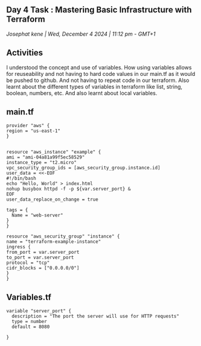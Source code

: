 ## Day 4 Task : Mastering Basic Infrastructure with Terraform

_Josephat kene | Wed, December 4 2024 | 11:12 pm - GMT+1_

## Activities

I understood the concept and use of variables. How using variables allows for reuseability and not having to hard code values in our main.tf as it would be pushed to github. And not having to repeat code in our terraform. Also learnt about the different types of variables in terraform like list, string, boolean, numbers, etc. And also learnt about local variables.

## main.tf

```
provider "aws" {
region = "us-east-1"
}


resource "aws_instance" "example" {
ami = "ami-04a81a99f5ec58529"
instance_type = "t2.micro"
vpc_security_group_ids = [aws_security_group.instance.id]
user_data = <<-EOF
#!/bin/bash
echo "Hello, World" > index.html
nohup busybox httpd -f -p ${var.server_port} &
EOF
user_data_replace_on_change = true

tags = {
  Name = "web-server"
}
}

resource "aws_security_group" "instance" {
name = "terraform-example-instance"
ingress {
from_port = var.server_port
to_port = var.server_port
protocol = "tcp"
cidr_blocks = ["0.0.0.0/0"]
}
}

```

## Variables.tf

```
variable "server_port" {
  description = "The port the server will use for HTTP requests"
  type = number
  default = 8080

}

```
